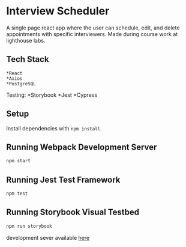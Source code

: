 # Interview Scheduler
A single page react app where the user can schedule, edit, and delete appointments with specific interviewers. Made during course work at lighthouse labs.

## Tech Stack
    *React
    *Axios
    *PostgreSQL
Testing:
    *Storybook
    *Jest
    *Cypress

## Setup

Install dependencies with `npm install`.

## Running Webpack Development Server

```sh
npm start
```

## Running Jest Test Framework

```sh
npm test
```

## Running Storybook Visual Testbed

```sh
npm run storybook
```

development sever available [here](https://github.com/P-Hansen/scheduler-api)

